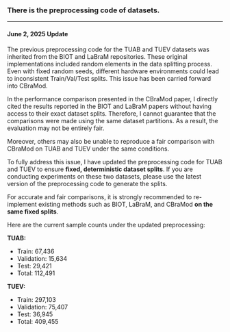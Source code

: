 ### There is the preprocessing code of datasets.

---
#### June 2, 2025 Update

The previous preprocessing code for the TUAB and TUEV datasets was inherited from the BIOT and LaBraM repositories. These original implementations included random elements in the data splitting process. Even with fixed random seeds, different hardware environments could lead to inconsistent Train/Val/Test splits. This issue has been carried forward into CBraMod.

In the performance comparison presented in the CBraMod paper, I directly cited the results reported in the BIOT and LaBraM papers without having access to their exact dataset splits. Therefore, I cannot guarantee that the comparisons were made using the same dataset partitions. As a result, the evaluation may not be entirely fair.

Moreover, others may also be unable to reproduce a fair comparison with CBraMod on TUAB and TUEV under the same conditions.

To fully address this issue, I have updated the preprocessing code for TUAB and TUEV to ensure **fixed, deterministic dataset splits**. If you are conducting experiments on these two datasets, please use the latest version of the preprocessing code to generate the splits.

For accurate and fair comparisons, it is strongly recommended to re-implement existing methods such as BIOT, LaBraM, and CBraMod **on the same fixed splits**.

Here are the current sample counts under the updated preprocessing:


**TUAB:**
- Train: 67,436  
- Validation: 15,634  
- Test: 29,421  
- Total: 112,491  

**TUEV:**
- Train: 297,103  
- Validation: 75,407  
- Test: 36,945  
- Total: 409,455